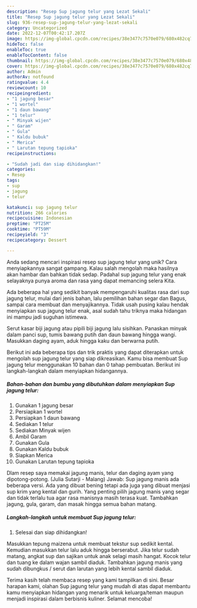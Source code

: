 ```yaml
---
description: "Resep Sup jagung telur yang Lezat Sekali"
title: "Resep Sup jagung telur yang Lezat Sekali"
slug: 936-resep-sup-jagung-telur-yang-lezat-sekali
category: Uncategorized
date: 2022-12-07T00:42:17.207Z
image: https://img-global.cpcdn.com/recipes/38e3477c7570e079/680x482cq70/sup-jagung-telur-foto-resep-utama.jpg
hideToc: false
enableToc: true
enableTocContent: false
thumbnail: https://img-global.cpcdn.com/recipes/38e3477c7570e079/680x482cq70/sup-jagung-telur-foto-resep-utama.jpg
cover: https://img-global.cpcdn.com/recipes/38e3477c7570e079/680x482cq70/sup-jagung-telur-foto-resep-utama.jpg
author: Admin
authorAv: notfound
ratingvalue: 4.4
reviewcount: 10
recipeingredient:
- "1 jagung besar"
- "1 wortel"
- "1 daun bawang"
- "1 telur"
- " Minyak wijen"
- " Garam"
- " Gula"
- " Kaldu bubuk"
- " Merica"
- " Larutan tepung tapioka"
recipeinstructions:

- "Sudah jadi dan siap dihidangkan!"
categories:
- Resep
tags:
- sup
- jagung
- telur

katakunci: sup jagung telur 
nutrition: 266 calories
recipecuisine: Indonesian
preptime: "PT25M"
cooktime: "PT59M"
recipeyield: "3"
recipecategory: Dessert

---
```





Anda sedang mencari inspirasi resep sup jagung telur yang unik? Cara menyiapkannya sangat gampang. Kalau salah mengolah maka hasilnya akan hambar dan bahkan tidak sedap. Padahal sup jagung telur yang enak selayaknya punya aroma dan rasa yang dapat memancing selera Kita.





Ada beberapa hal yang sedikit banyak mempengaruhi kualitas rasa dari sup jagung telur, mulai dari jenis bahan, lalu pemilihan bahan segar dan Bagus, sampai cara membuat dan menyajikannya. Tidak usah pusing kalau hendak menyiapkan sup jagung telur enak,      asal sudah tahu triknya maka hidangan ini mampu jadi suguhan istimewa.














Serut kasar biji jagung atau pipili biji jagung lalu sisihkan. Panaskan minyak dalam panci sup, tumis bawang putih dan daun bawang hingga wangi. Masukkan daging ayam, aduk hingga kaku dan berwarna putih.






Berikut ini ada beberapa tips dan trik praktis yang dapat diterapkan untuk mengolah sup jagung telur yang siap dikreasikan. Kamu bisa membuat Sup jagung telur menggunakan 10 bahan dan 0 tahap pembuatan. Berikut ini langkah-langkah dalam menyiapkan hidangannya.

<!--inarticleads1-->

##### Bahan-bahan dan bumbu yang dibutuhkan dalam menyiapkan Sup jagung telur:

1. Gunakan 1 jagung besar
1. Persiapkan 1 wortel
1. Persiapkan 1 daun bawang
1. Sediakan 1 telur
1. Sediakan  Minyak wijen
1. Ambil  Garam
1. Gunakan  Gula
1. Gunakan  Kaldu bubuk
1. Siapkan  Merica
1. Gunakan  Larutan tepung tapioka


Dlam resep saya memakai jagung manis, telur dan daging ayam yang dipotong-potong. (Julia Sutarji - Malang) Jawab: Sup jagung manis ada beberapa versi. Ada yang dibuat bening tetapi ada juga yang dibuat menjasi sup krim yang kental dan gurih. Yang penting pilih jagung manis yang segar dan tidak terlalu tua agar rasa manisnya masih terasa kuat. Tambahkan jagung, gula, garam, dan masak hingga semua bahan matang. 

<!--inarticleads2-->

##### Langkah-langkah untuk membuat Sup jagung telur:


1. Selesai dan siap dihidangkan!

Masukkan tepung maizena untuk membuat tekstur sup sedikit kental. Kemudian masukkan telur lalu aduk hingga berserabut. Jika telur sudah matang, angkat sup dan sajikan untuk anak selagi masih hangat. Kocok telur dan tuang ke dalam wajan sambil diaduk. Tambahkan jagung manis yang sudah dibungkus / serut dan larutan yang lebih kental sambil diaduk. 

Terima kasih telah membaca resep yang kami tampilkan di sini. Besar harapan kami, olahan Sup jagung telur yang mudah di atas dapat membantu kamu menyiapkan hidangan yang menarik untuk keluarga/teman maupun menjadi inspirasi dalam berbisnis kuliner. Selamat mencoba!
